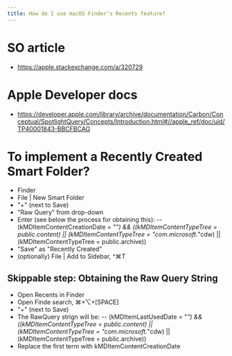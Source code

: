 ```yaml
---
title: How do I use macOS Finder's Recents feature?
---
```


# SO article
- <https://apple.stackexchange.com/a/320729>

# Apple Developer docs
- <https://developer.apple.com/library/archive/documentation/Carbon/Conceptual/SpotlightQuery/Concepts/Introduction.html#//apple_ref/doc/uid/TP40001843-BBCFBCAG>

# To implement a Recently Created Smart Folder?
- Finder
- File | New Smart Folder
- "+" (next to Save)
- "Raw Query" from drop-down
- Enter (see below the process for obtaining this):
-- (kMDItemContentCreationDate = "*") && ((kMDItemContentTypeTree = public.content) || (kMDItemContentTypeTree = "com.microsoft.*"cdw) || (kMDItemContentTypeTree = public.archive))
- "Save" as "Recently Created"
- (optionally) File | Add to Sidebar, ^⌘T
## Skippable step: Obtaining the Raw Query String
- Open Recents in Finder
- Open Finde search, ⌘+⌥+[SPACE]
- "+" (next to Save)
- The RawQuery strign will be:
-- (kMDItemLastUsedDate = "*") && ((kMDItemContentTypeTree = public.content) || (kMDItemContentTypeTree = "com.microsoft.*"cdw) || (kMDItemContentTypeTree = public.archive))
- Replace the first term with kMDItemContentCreationDate
